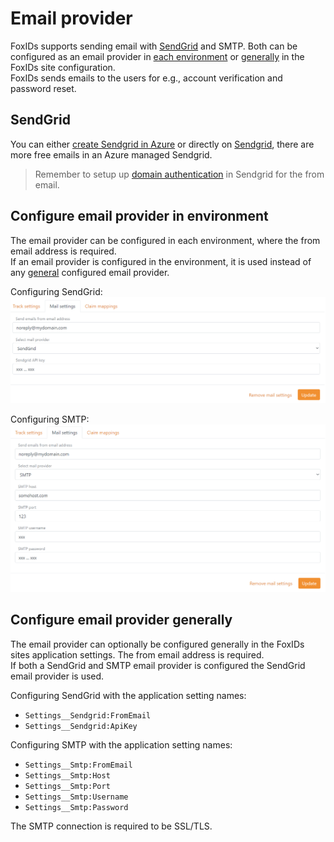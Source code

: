 ﻿# Email provider

FoxIDs supports sending email with [SendGrid](#sendgrid) and SMTP. Both can be configured as an email provider in [each environment](#configure-email-provider-in-environment) or [generally](#configure-email-provider-generally) in the FoxIDs site configuration.  
FoxIDs sends emails to the users for e.g., account verification and password reset.  

## SendGrid

You can either [create Sendgrid in Azure](https://docs.microsoft.com/en-us/azure/sendgrid-dotnet-how-to-send-email) or directly on [Sendgrid](https://Sendgrid.com), there are more free emails in an Azure managed Sendgrid.

> Remember to setup up [domain authentication](https://sendgrid.com/docs/ui/account-and-settings/how-to-set-up-domain-authentication/) in Sendgrid for the from email.

## Configure email provider in environment

The email provider can be configured in each environment, where the from email address is required.  
If an email provider is configured in the environment, it is used instead of any [general](#configure-email-provider-generally) configured email provider.

Configuring SendGrid:
![FoxIDs email provider - SendGrid](images/configure-email-provider-environment-sendgrid.png)

Configuring SMTP:
![FoxIDs email provider - SMTP](images/configure-email-provider-environment-smtp.png)

## Configure email provider generally

The email provider can optionally be configured generally in the FoxIDs sites application settings. The from email address is required.  
If both a SendGrid and SMTP email provider is configured the SendGrid email provider is used.

Configuring SendGrid with the application setting names:

- `Settings__Sendgrid:FromEmail`
- `Settings__Sendgrid:ApiKey`

Configuring SMTP with the application setting names:

- `Settings__Smtp:FromEmail`
- `Settings__Smtp:Host`
- `Settings__Smtp:Port`
- `Settings__Smtp:Username`
- `Settings__Smtp:Password`

The SMTP connection is required to be SSL/TLS.